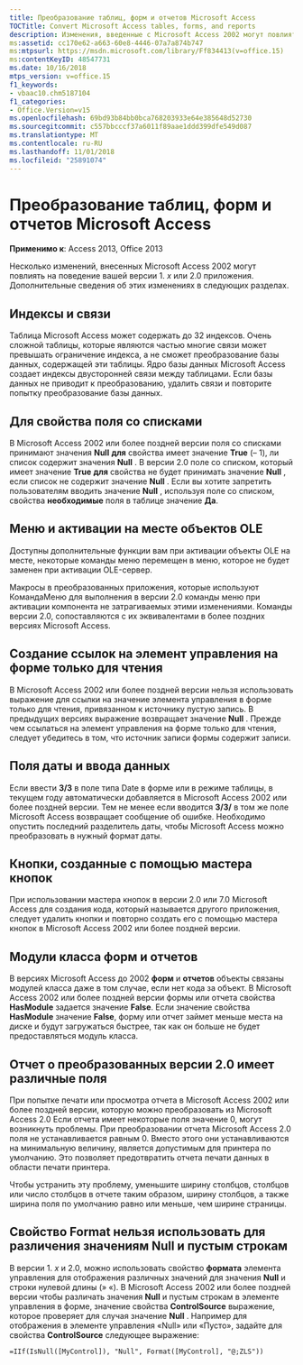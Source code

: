```yaml
---
title: Преобразование таблиц, форм и отчетов Microsoft Access
TOCTitle: Convert Microsoft Access tables, forms, and reports
description: Изменения, введенные с Microsoft Access 2002 могут повлиять на поведение вашей версии 1.x или 2.0 приложений.
ms:assetid: cc170e62-a663-60e8-4446-07a7a874b747
ms:mtpsurl: https://msdn.microsoft.com/library/Ff834413(v=office.15)
ms:contentKeyID: 48547731
ms.date: 10/16/2018
mtps_version: v=office.15
f1_keywords:
- vbaac10.chm5187104
f1_categories:
- Office.Version=v15
ms.openlocfilehash: 69bd93b84bb0bca768203933e64e385648d52730
ms.sourcegitcommit: c557bbcccf37a6011f89aae1ddd399dfe549d087
ms.translationtype: MT
ms.contentlocale: ru-RU
ms.lasthandoff: 11/01/2018
ms.locfileid: "25891074"
---
```

# <a name="convert-microsoft-access-tables-forms-and-reports"></a>Преобразование таблиц, форм и отчетов Microsoft Access

**Применимо к**: Access 2013, Office 2013

Несколько изменений, внесенных Microsoft Access 2002 могут повлиять на поведение вашей версии 1. *x* или 2.0 приложения. Дополнительные сведения об этих изменениях в следующих разделах.

## <a name="indexes-and-relationships"></a>Индексы и связи

Таблица Microsoft Access может содержать до 32 индексов. Очень сложной таблицы, которые являются частью многие связи может превышать ограничение индекса, а не сможет преобразование базы данных, содержащей эти таблицы. Ядро базы данных Microsoft Access создает индексы двусторонней связи между таблицами. Если базы данных не приводит к преобразованию, удалить связи и повторите попытку преобразование базы данных.

## <a name="the-limittolist-property-of-combo-boxes"></a>Для свойства поля со списками

В Microsoft Access 2002 или более поздней версии поля со списками принимают значения **Null** **для** свойства имеет значение **True** (– 1), ли список содержит значения **Null** . В версии 2.0 поле со списком, который имеет значение **True** **для** свойства не будет принимать значение **Null** , если список не содержит значение **Null** . Если вы хотите запретить пользователям вводить значение **Null** , используя поле со списком, свойства **необходимые** поля в таблице значение **Да**.

## <a name="menus-and-in-place-activation-of-ole-objects"></a>Меню и активации на месте объектов OLE

Доступны дополнительные функции вам при активации объекты OLE на месте, некоторые команды меню перемещен в меню, которое не будет заменен при активации OLE-сервер.

Макросы в преобразованных приложения, которые используют КомандаМеню для выполнения в версии 2.0 команды меню при активации компонента не затрагиваемых этими изменениями. Команды версии 2.0, сопоставляются с их эквивалентами в более поздних версиях Microsoft Access.

## <a name="referencing-a-control-on-a-read-only-form"></a>Создание ссылок на элемент управления на форме только для чтения

В Microsoft Access 2002 или более поздней версии нельзя использовать выражение для ссылки на значение элемента управления в форме только для чтения, привязанном к источнику пустую запись. В предыдущих версиях выражение возвращает значение **Null** . Прежде чем ссылаться на элемент управления на форме только для чтения, следует убедитесь в том, что источник записи формы содержит записи.

## <a name="date-fields-and-data-entry"></a>Поля даты и ввода данных

Если ввести **3/3** в поле типа Date в форме или в режиме таблицы, в текущем году автоматически добавляется в Microsoft Access 2002 или более поздней версии. Тем не менее если вводится **3/3/** в том же поле Microsoft Access возвращает сообщение об ошибке. Необходимо опустить последний разделитель даты, чтобы Microsoft Access можно преобразовать в нужный формат даты.

## <a name="buttons-created-with-the-command-button-wizard"></a>Кнопки, созданные с помощью мастера кнопок

При использовании мастера кнопок в версии 2.0 или 7.0 Microsoft Access для создания кода, который называется другого приложения, следует удалить кнопки и повторно создать его с помощью мастера кнопок в Microsoft Access 2002 или более поздней версии.

## <a name="form-and-report-class-modules"></a>Модули класса форм и отчетов

В версиях Microsoft Access до 2002 **форм** и **отчетов** объекты связаны модулей класса даже в том случае, если нет кода за объект. В Microsoft Access 2002 или более поздней версии формы или отчета свойства **HasModule** задается значение **False**. Если значение свойства **HasModule** значение **False**, форму или отчет займет меньше места на диске и будут загружаться быстрее, так как он больше не будет предоставляться модуль класса.

## <a name="converted-version-20-report-has-different-margins"></a>Отчет о преобразованных версии 2.0 имеет различные поля

При попытке печати или просмотра отчета в Microsoft Access 2002 или более поздней версии, которую можно преобразовать из Microsoft Access 2.0 Если отчета имеет некоторые поля значение 0, могут возникнуть проблемы. При преобразовании отчета Microsoft Access 2.0 поля не устанавливается равным 0. Вместо этого они устанавливаются на минимальную величину, является допустимым для принтера по умолчанию. Это позволяет предотвратить отчета печати данных в области печати принтера.

Чтобы устранить эту проблему, уменьшите ширину столбцов, столбцов или число столбцов в отчете таким образом, ширину столбцов, а также ширина поля по умолчанию равно или меньше, чем ширине страницы.

## <a name="cant-use-the-format-property-to-distinguish-null-values-and-zero-length-strings"></a>Свойство Format нельзя использовать для различения значениям Null и пустым строкам

В версии 1. *x* и 2.0, можно использовать свойство **формата** элемента управления для отображения различных значений для значения **Null** и строки нулевой длины (» «). В Microsoft Access 2002 или более поздней версии чтобы различать значения **Null** и пустым строкам в элементе управления в форме, значение свойства **ControlSource** выражение, которое проверяет для случая значение **Null** . Например для отображения в элементе управления «Null» или «Пусто», задайте для свойства **ControlSource** следующее выражение:

`=IIf(IsNull([MyControl]), "Null", Format([MyControl], "@;ZLS"))`

